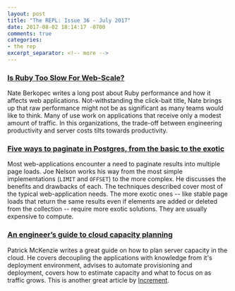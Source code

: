 ```yaml
---
layout: post
title: "The REPL: Issue 36 - July 2017"
date: 2017-08-02 18:14:17 -0700
comments: true
categories:
- the rep
excerpt_separator: <!-- more -->
---
```


### [Is Ruby Too Slow For Web-Scale?][scale]

Nate Berkopec writes a long post about Ruby performance and how it affects web applications. Not-withstanding the click-bait title, Nate brings up that raw performance might not be as significant as many teams would like to think. Many of use work on applications that receive only a modest amount of traffic. In this organizations, the trade-off between engineering productivity and server costs tilts towards productivity.

### [Five ways to paginate in Postgres, from the basic to the exotic][pagination]

Most web-applications encounter a need to paginate results into multiple page loads. Joe Nelson works his way from the most simple implementations (`LIMIT` and `OFFSET`) to the more complex. He discusses the benefits and drawbacks of each. The techniques described cover most of the typical web-application needs. The more exotic ones -- like stable page loads that return the same results even if elements are added or deleted from the collection -- require more exotic solutions. They are usually expensive to compute.

### [An engineer’s guide to cloud capacity planning][capacity]

Patrick McKenzie writes a great guide on how to plan server capacity in the cloud. He covers decoupling the applications with knowledge from it's deployment environment, advises to automate provisioning and deployment, covers how to estimate capacity and what to focus on as traffic grows. This is another great article by [Increment][increment].

[scale]: https://www.speedshop.co/2017/07/11/is-ruby-too-slow-for-web-scale.html
[pagination]: https://www.citusdata.com/blog/2016/03/30/five-ways-to-paginate/
[capacity]: https://increment.com/cloud/an-engineers-guide-to-cloud-capacity-planning/
[increment]: https://increment.com/
